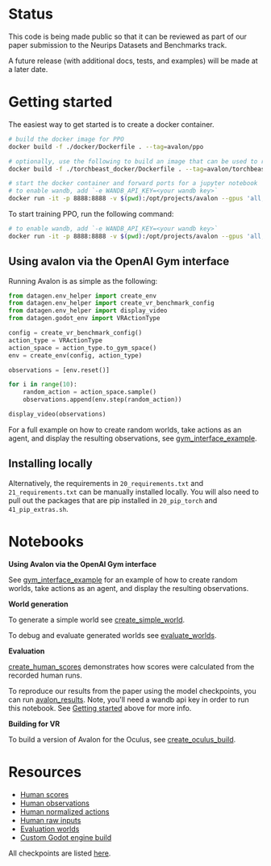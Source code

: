 # Status

This code is being made public so that it can be reviewed as part of our paper submission to the Neurips Datasets and Benchmarks track.

A future release (with additional docs, tests, and examples) will be made at a later date.

# Getting started

The easiest way to get started is to create a docker container. 

```bash
# build the docker image for PPO
docker build -f ./docker/Dockerfile . --tag=avalon/ppo

# optionally, use the following to build an image that can be used to run torchbeast 
docker build -f ./torchbeast_docker/Dockerfile . --tag=avalon/torchbeast

# start the docker container and forward ports for a jupyter notebook
# to enable wandb, add `-e WANDB_API_KEY=<your wandb key>`
docker run -it -p 8888:8888 -v $(pwd):/opt/projects/avalon --gpus 'all,"capabilities=compute,utility,graphics"' avalon/ppo
```

To start training PPO, run the following command:

```bash
# to enable wandb, add `-e WANDB_API_KEY=<your wandb key>`
docker run -it -p 8888:8888 -v $(pwd):/opt/projects/avalon --gpus 'all,"capabilities=compute,utility,graphics"' avalon/ppo ./scripts/ppo.sh
```

## Using avalon via the OpenAI Gym interface

Running Avalon is as simple as the following:
```python
from datagen.env_helper import create_env
from datagen.env_helper import create_vr_benchmark_config
from datagen.env_helper import display_video
from datagen.godot_env import VRActionType

config = create_vr_benchmark_config()
action_type = VRActionType
action_space = action_type.to_gym_space()
env = create_env(config, action_type)

observations = [env.reset()]

for i in range(10):
    random_action = action_space.sample()
    observations.append(env.step(random_action))

display_video(observations)
```

For a full example on how to create random worlds, take actions as an agent, and display the resulting observations, see [gym_interface_example](./notebooks/gym_interface_example.sync.ipynb).

## Installing locally

Alternatively, the requirements in `20_requirements.txt` and `21_requirements.txt` can be manually installed locally. 
You will also need to pull out the packages that are pip installed in `20_pip_torch` and `41_pip_extras.sh`.

# Notebooks

**Using Avalon via the OpenAI Gym interface**

See [gym_interface_example](./notebooks/gym_interface_example.sync.ipynb) for an example of how to create random worlds, 
take actions as an agent, and display the resulting observations.

**World generation**

To generate a simple world see [create_simple_world](./notebooks/create_simple_world.sync.ipynb). 

To debug and evaluate generated worlds see [evaluate_worlds](./notebooks/evaluate_worlds.sync.ipynb).

**Evaluation**

[create_human_scores](./notebooks/create_human_scores.sync.ipynb) demonstrates how scores were calculated from the recorded
human runs. 

To reproduce our results from the paper using the model checkpoints, you can run [avalon_results](./notebooks/avalon_results.sync.ipynb). 
Note, you'll need a wandb api key in order to run this notebook. See [Getting started](#getting-started) above for more info.

**Building for VR**

To build a version of Avalon for the Oculus, see [create_oculus_build](./notebooks/create_oculus_build.sync.ipynb).

# Resources

* [Human scores](https://avalon-benchmark.s3.us-west-2.amazonaws.com/avalon__human_scores__935781fe-267d-4dcd-9698-714cc891e985.json)
* [Human observations](https://avalon-benchmark.s3.us-west-2.amazonaws.com/avalon__all_observations__935781fe-267d-4dcd-9698-714cc891e985.tar.gz)
* [Human normalized actions](https://avalon-benchmark.s3.us-west-2.amazonaws.com/avalon__all_actions__935781fe-267d-4dcd-9698-714cc891e985.tar.gz)
* [Human raw inputs](https://avalon-benchmark.s3.us-west-2.amazonaws.com/avalon__all_human_inputs__935781fe-267d-4dcd-9698-714cc891e985.tar.gz)
* [Evaluation worlds](https://avalon-benchmark.s3.us-west-2.amazonaws.com/avalon_worlds__2f788115-ea32-4041-8cae-6e7cd33091b7.tar.gz)
* [Custom Godot engine build](https://github.com/Avalon-Benchmark/godot/releases/)

All checkpoints are listed [here](./docs/checkpoints.md).
